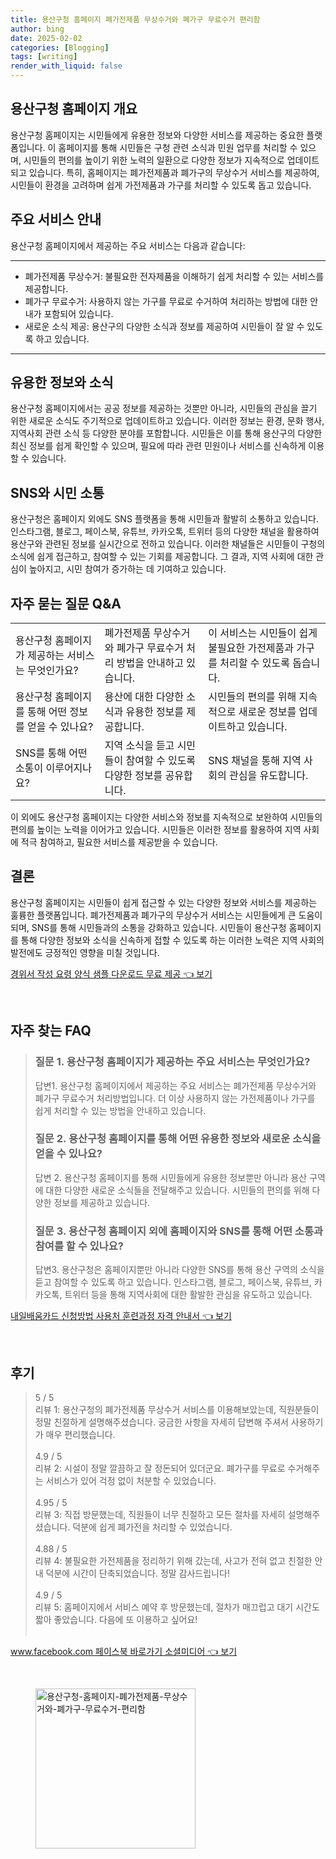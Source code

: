 ```yaml
---
title: 용산구청 홈페이지 폐가전제품 무상수거와 폐가구 무료수거 편리함
author: bing
date: 2025-02-02
categories: [Blogging]
tags: [writing]
render_with_liquid: false
---
```



<h2 id='용산구청 홈페이지 개요'>용산구청 홈페이지 개요</h2>

<p>용산구청 홈페이지는 시민들에게 유용한 정보와 다양한 서비스를 제공하는 중요한 플랫폼입니다. 이 홈페이지를 통해 시민들은 구청 관련 소식과 민원 업무를 처리할 수 있으며, 시민들의 편의를 높이기 위한 노력의 일환으로 다양한 정보가 지속적으로 업데이트되고 있습니다. 특히, 홈페이지는 폐가전제품과 폐가구의 무상수거 서비스를 제공하여, 시민들이 환경을 고려하며 쉽게 가전제품과 가구를 처리할 수 있도록 돕고 있습니다.</p>

<h2 id='주요 서비스 안내'>주요 서비스 안내</h2>

<p>용산구청 홈페이지에서 제공하는 주요 서비스는 다음과 같습니다:</p>

<hr />

<ul>
    <li>폐가전제품 무상수거: 불필요한 전자제품을 이해하기 쉽게 처리할 수 있는 서비스를 제공합니다.</li>
    <li>폐가구 무료수거: 사용하지 않는 가구를 무료로 수거하여 처리하는 방법에 대한 안내가 포함되어 있습니다.</li>
    <li>새로운 소식 제공: 용산구의 다양한 소식과 정보를 제공하여 시민들이 잘 알 수 있도록 하고 있습니다.</li>
</ul>

<hr />

<h2 id='유용한 정보와 소식'>유용한 정보와 소식</h2>

<p>용산구청 홈페이지에서는 공공 정보를 제공하는 것뿐만 아니라, 시민들의 관심을 끌기 위한 새로운 소식도 주기적으로 업데이트하고 있습니다. 이러한 정보는 환경, 문화 행사, 지역사회 관련 소식 등 다양한 분야를 포함합니다. 시민들은 이를 통해 용산구의 다양한 최신 정보를 쉽게 확인할 수 있으며, 필요에 따라 관련 민원이나 서비스를 신속하게 이용할 수 있습니다.</p>

<h2 id='SNS와 시민 소통'>SNS와 시민 소통</h2>

<p>용산구청은 홈페이지 외에도 SNS 플랫폼을 통해 시민들과 활발히 소통하고 있습니다. 인스타그램, 블로그, 페이스북, 유튜브, 카카오톡, 트위터 등의 다양한 채널을 활용하여 용산구와 관련된 정보를 실시간으로 전하고 있습니다. 이러한 채널들은 시민들이 구청의 소식에 쉽게 접근하고, 참여할 수 있는 기회를 제공합니다. 그 결과, 지역 사회에 대한 관심이 높아지고, 시민 참여가 증가하는 데 기여하고 있습니다.</p>

<h2 id='자주 묻는 질문 Q&A'>자주 묻는 질문 Q&A</h2>

<table>
    <tr>
        <td>용산구청 홈페이지가 제공하는 서비스는 무엇인가요?</td>
        <td>폐가전제품 무상수거와 폐가구 무료수거 처리 방법을 안내하고 있습니다.</td>
        <td>이 서비스는 시민들이 쉽게 불필요한 가전제품과 가구를 처리할 수 있도록 돕습니다.</td>
    </tr>
    <tr>
        <td>용산구청 홈페이지를 통해 어떤 정보를 얻을 수 있나요?</td>
        <td>용산에 대한 다양한 소식과 유용한 정보를 제공합니다.</td>
        <td>시민들의 편의를 위해 지속적으로 새로운 정보를 업데이트하고 있습니다.</td>
    </tr>
    <tr>
        <td>SNS를 통해 어떤 소통이 이루어지나요?</td>
        <td>지역 소식을 듣고 시민들이 참여할 수 있도록 다양한 정보를 공유합니다.</td>
        <td>SNS 채널을 통해 지역 사회의 관심을 유도합니다.</td>
    </tr>
</table>

<p>이 외에도 용산구청 홈페이지는 다양한 서비스와 정보를 지속적으로 보완하여 시민들의 편의를 높이는 노력을 이어가고 있습니다. 시민들은 이러한 정보를 활용하여 지역 사회에 적극 참여하고, 필요한 서비스를 제공받을 수 있습니다.</p>

<h2 id='결론'>결론</h2>

<p>용산구청 홈페이지는 시민들이 쉽게 접근할 수 있는 다양한 정보와 서비스를 제공하는 훌륭한 플랫폼입니다. 폐가전제품과 폐가구의 무상수거 서비스는 시민들에게 큰 도움이 되며, SNS를 통해 시민들과의 소통을 강화하고 있습니다. 시민들이 용산구청 홈페이지를 통해 다양한 정보와 소식을 신속하게 접할 수 있도록 하는 이러한 노력은 지역 사회의 발전에도 긍정적인 영향을 미칠 것입니다.</p>


<p><a class="click-button" title="경위서 작성 요령 양식 샘플 다운로드 무료 제공" href="https://aptwhite.github.io/posts/%EA%B2%BD%EC%9C%84%EC%84%9C-%EC%9E%91%EC%84%B1-%EC%9A%94%EB%A0%B9-%EC%96%91%EC%8B%9D-%EC%83%98%ED%94%8C-%EB%8B%A4%EC%9A%B4%EB%A1%9C%EB%93%9C-%EB%AC%B4%EB%A3%8C-%EC%A0%9C%EA%B3%B5/" rel="dofollow">경위서 작성 요령 양식 샘플 다운로드 무료 제공 👈 보기</a></p><br>
<h2 id='자주_찾는_FAQ'>자주 찾는 FAQ</h2>
<div itemscope="" itemtype="https://schema.org/FAQPage"> 
<blockquote> 
<div itemscope="" itemprop="mainEntity" itemtype="https://schema.org/Question"> 
<h3 itemprop="name">질문 1. 용산구청 홈페이지가 제공하는 주요 서비스는 무엇인가요?</h3> 
<div itemscope="" itemprop="acceptedAnswer" itemtype="https://schema.org/Answer"> 
<span itemprop="text"> 
<p>답변1. 용산구청 홈페이지에서 제공하는 주요 서비스는 폐가전제품 무상수거와 폐가구 무료수거 처리방법입니다. 더 이상 사용하지 않는 가전제품이나 가구를 쉽게 처리할 수 있는 방법을 안내하고 있습니다.</p> 
</span> 
</div> 
</div> 

<div itemscope="" itemprop="mainEntity" itemtype="https://schema.org/Question"> 
<h3 itemprop="name">질문 2. 용산구청 홈페이지를 통해 어떤 유용한 정보와 새로운 소식을 얻을 수 있나요?</h3> 
<div itemscope="" itemprop="acceptedAnswer" itemtype="https://schema.org/Answer"> 
<span itemprop="text"> 
<p>답변 2. 용산구청 홈페이지를 통해 시민들에게 유용한 정보뿐만 아니라 용산 구역에 대한 다양한 새로운 소식들을 전달해주고 있습니다. 시민들의 편의를 위해 다양한 정보를 제공하고 있습니다.</p> 
</span> 
</div> 
</div> 

<div itemscope="" itemprop="mainEntity" itemtype="https://schema.org/Question"> 
<h3 itemprop="name">질문 3. 용산구청 홈페이지 외에 홈페이지와 SNS를 통해 어떤 소통과 참여를 할 수 있나요?</h3> 
<div itemscope="" itemprop="acceptedAnswer" itemtype="https://schema.org/Answer"> 
<span itemprop="text"> 
<p>답변3. 용산구청은 홈페이지뿐만 아니라 다양한 SNS를 통해 용산 구역의 소식을 듣고 참여할 수 있도록 하고 있습니다. 인스타그램, 블로그, 페이스북, 유튜브, 카카오톡, 트위터 등을 통해 지역사회에 대한 활발한 관심을 유도하고 있습니다.</p> 
</span> 
</div> 
</div> 
</blockquote> 
</div>
<p><a class="click-button" title="내일배움카드 신청방법 사용처 훈련과정 자격 안내서" href="https://aptwhite.github.io/posts/%EB%82%B4%EC%9D%BC%EB%B0%B0%EC%9B%80%EC%B9%B4%EB%93%9C-%EC%8B%A0%EC%B2%AD%EB%B0%A9%EB%B2%95-%EC%82%AC%EC%9A%A9%EC%B2%98-%ED%9B%88%EB%A0%A8%EA%B3%BC%EC%A0%95-%EC%9E%90%EA%B2%A9-%EC%95%88%EB%82%B4%EC%84%9C/" rel="dofollow">내일배움카드 신청방법 사용처 훈련과정 자격 안내서 👈 보기</a></p><br>
<h2 id='후기'>후기</h2>
<div itemscope itemtype="https://schema.org/Product">
  <blockquote>
  <div itemprop="review" itemscope itemtype="https://schema.org/Review">
      <div itemprop="reviewRating" itemscope itemtype="https://schema.org/Rating"> <span itemprop="ratingValue">5</span> / <span itemprop="bestRating">5</span> </div>
      <span itemprop="reviewBody">리뷰 1: 용산구청의 폐가전제품 무상수거 서비스를 이용해보았는데, 직원분들이 정말 친절하게 설명해주셨습니다. 궁금한 사항을 자세히 답변해 주셔서 사용하기가 매우 편리했습니다.</span>
  </div>
  <br>
  <div itemprop="review" itemscope itemtype="https://schema.org/Review">
      <div itemprop="reviewRating" itemscope itemtype="https://schema.org/Rating"> <span itemprop="ratingValue">4.9</span> / <span itemprop="bestRating">5</span> </div>
      <span itemprop="reviewBody">리뷰 2: 시설이 정말 깔끔하고 잘 정돈되어 있더군요. 폐가구를 무료로 수거해주는 서비스가 있어 걱정 없이 처분할 수 있었습니다.</span>
  </div>
  <br>
  <div itemprop="review" itemscope itemtype="https://schema.org/Review">
      <div itemprop="reviewRating" itemscope itemtype="https://schema.org/Rating"> <span itemprop="ratingValue">4.95</span> / <span itemprop="bestRating">5</span> </div>
      <span itemprop="reviewBody">리뷰 3: 직접 방문했는데, 직원들이 너무 친절하고 모든 절차를 자세히 설명해주셨습니다. 덕분에 쉽게 폐가전을 처리할 수 있었습니다.</span>
  </div>
  <br>
  <div itemprop="review" itemscope itemtype="https://schema.org/Review">
      <div itemprop="reviewRating" itemscope itemtype="https://schema.org/Rating"> <span itemprop="ratingValue">4.88</span> / <span itemprop="bestRating">5</span> </div>
      <span itemprop="reviewBody">리뷰 4: 불필요한 가전제품을 정리하기 위해 갔는데, 사고가 전혀 없고 친절한 안내 덕분에 시간이 단축되었습니다. 정말 감사드립니다!</span>
  </div>
  <br>
  <div itemprop="review" itemscope itemtype="https://schema.org/Review">
      <div itemprop="reviewRating" itemscope itemtype="https://schema.org/Rating"> <span itemprop="ratingValue">4.9</span> / <span itemprop="bestRating">5</span> </div>
      <span itemprop="reviewBody">리뷰 5: 홈페이지에서 서비스 예약 후 방문했는데, 절차가 매끄럽고 대기 시간도 짧아 좋았습니다. 다음에 또 이용하고 싶어요!</span>
  </div>
  <br>
  </blockquote>
</div>
<p><a class="click-button" title="www.facebook.com 페이스북 바로가기 소셜미디어" href="https://aptwhite.github.io/posts/www.facebook.com-%ED%8E%98%EC%9D%B4%EC%8A%A4%EB%B6%81-%EB%B0%94%EB%A1%9C%EA%B0%80%EA%B8%B0-%EC%86%8C%EC%85%9C%EB%AF%B8%EB%94%94%EC%96%B4/" rel="dofollow">www.facebook.com 페이스북 바로가기 소셜미디어 👈 보기</a></p><br>
<figure class="image"><img src="https://aptwhite.github.io/assets/img/thumbnail/용산구청-홈페이지-폐가전제품-무상수거와-폐가구-무료수거-편리함.webp" alt="용산구청-홈페이지-폐가전제품-무상수거와-폐가구-무료수거-편리함" width="256" height="256"></figure>